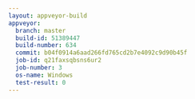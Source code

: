 ```yaml
---
layout: appveyor-build
appveyor:
  branch: master
  build-id: 51389447
  build-number: 634
  commit: b04f0914a6aad266fd765cd2b7e4092c9d90b45f
  job-id: q21faxsqbsns6ur2
  job-number: 3
  os-name: Windows
  test-result: 0
---
```


